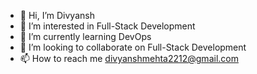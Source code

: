- 👋 Hi, I’m Divyansh
- 👀 I’m interested in Full-Stack Development
- 🌱 I’m currently learning DevOps
- 💞️ I’m looking to collaborate on Full-Stack Development
- 📫 How to reach me divyanshmehta2212@gmail.com

<!---
divyanshmehta355/divyanshmehta355 is a ✨ special ✨ repository because its `README.md` (this file) appears on your GitHub profile.
You can click the Preview link to take a look at your changes.
--->
